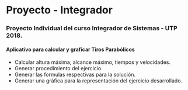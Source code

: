 # Proyecto - Integrador
### Proyecto Individual del curso Integrador de Sistemas - UTP 2018.
#### Aplicativo para calcular y graficar Tiros Parabólicos 

- Calcular altura máxima, alcance máximo, tiempos y velocidades.
- Generar procedimiento del ejercicio. 
- Generar las formulas respectivas para la solución.
- Generar una gráfica para la representación del ejercicio desarrollado.
